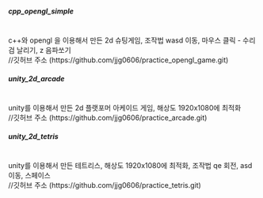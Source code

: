 <h5>cpp_opengl_simple</h5><br>c++와 opengl 을 이용해서 만든 2d 슈팅게임, 조작법 wasd 이동, 마우스 클릭 - 수리검 날리기, z 음파쏘기<br>
//깃허브 주소 (https://github.com/jjg0606/practice_opengl_game.git)
                    
<h5>unity_2d_arcade</h5><br>unity를 이용해서 만든 2d 플랫포머 아케이드 게임, 해상도 1920x1080에 최적화<br>
//깃허브 주소 (https://github.com/jjg0606/practice_arcade.git)
                    
<h5>unity_2d_tetris</h5><br>unity를 이용해서 만든 테트리스, 해상도 1920x1080에 최적화, 조작법 qe 회전, asd 이동, 스페이스<br>
//깃허브 주소 (https://github.com/jjg0606/practice_tetris.git)
